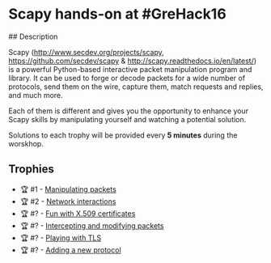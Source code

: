 # Scapy hands-on at #GreHack16

## Description

Scapy (http://www.secdev.org/projects/scapy, https://github.com/secdev/scapy & http://scapy.readthedocs.io/en/latest/) is a powerful Python-based interactive packet manipulation program and library. It can be used to forge or decode packets for a wide number of protocols, send them on the wire, capture them, match requests and replies, and much more.

Each of them is different and gives you the opportunity to enhance your Scapy skills by manipulating yourself and watching a potential solution.

Solutions to each trophy will be provided every **5 minutes** during the worskhop.


## Trophies

- :trophy: #1 - [Manipulating packets](trophies/manipulating_packets.md)
- :trophy: #2 - [Network interactions](trophies/network_interactions.md)
- :trophy: #? - [Fun with X.509 certificates](trophies/fun_with_x509.md)
- :trophy: #? - [Intercepting and modifying packets](trophies/intercepting_and_modifying.md)
- :trophy: #? - [Playing with TLS](trophies/playing_with_tls.md)
- :trophy: #? - [Adding a new protocol](trophies/new_protocol.md)
